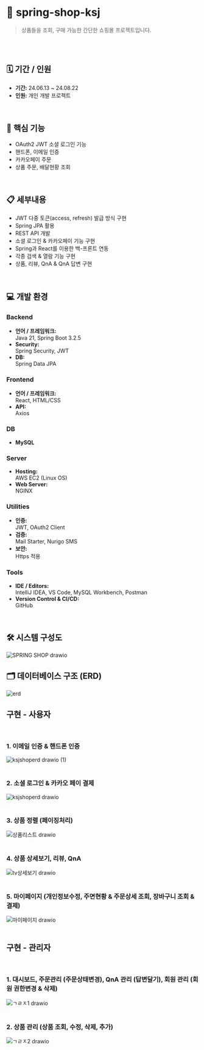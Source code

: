 # 🛒 spring-shop-ksj
> 상품들을 조회, 구매 가능한 간단한 쇼핑몰 프로젝트입니다.
<br>
<br>

## 🗓️ 기간 / 인원
- **기간:** 24.06.13 ~ 24.08.22
- **인원:** 개인 개발 프로젝트
<br>

## 🔑 핵심 기능
- OAuth2 JWT 소셜 로그인 기능
- 핸드폰, 이메일 인증
- 카카오페이 주문
- 상품 주문, 배달현황 조회
<br>

## 📋 세부내용
- JWT 다중 토큰(access, refresh) 발급 방식 구현
- Spring JPA 활용
- REST API 개발
- 소셜 로그인 & 카카오페이 기능 구현
- Spring과 React를 이용한 백-프론트 연동
- 각종 검색 & 열람 기능 구현
- 상품, 리뷰, QnA & QnA 답변 구현
<br>

## 💻 개발 환경

### Backend
- **언어 / 프레임워크:**  
  Java 21, Spring Boot 3.2.5
- **Security:**  
  Spring Security, JWT
- **DB:**  
  Spring Data JPA

### Frontend
- **언어 / 프레임워크:**  
  React, HTML/CSS
- **API:**  
  Axios

### DB
- **MySQL**

### Server
- **Hosting:**  
  AWS EC2 (Linux OS)
- **Web Server:**  
  NGINX

### Utilities
- **인증:**  
  JWT, OAuth2 Client
- **검증:**  
  Mail Starter, Nurigo SMS
- **보안:**  
  Https 적용

### Tools
- **IDE / Editors:**  
  IntelliJ IDEA, VS Code, MySQL Workbench, Postman
- **Version Control & CI/CD:**  
  GitHub
<br>

## 🛠️ 시스템 구성도
![SPRING SHOP drawio](https://github.com/user-attachments/assets/3c73ac2f-9cbe-4d51-92cc-9eb0c7fb1363)
<br>

## 🗂️ 데이터베이스 구조 (ERD)
![erd](https://github.com/user-attachments/assets/4bb689ad-dd85-4f84-99ee-5b8dfae43904)
<br>

## 구현 - 사용자
<br>

### 1. 이메일 인증 & 핸드폰 인증
![ksjshoperd drawio (1)](https://github.com/user-attachments/assets/61536be4-6a43-4760-8512-726d69bda796)
<br>
<br>


### 2. 소셜 로그인 & 카카오 페이 결제
![ksjshoperd drawio](https://github.com/user-attachments/assets/23fb2c16-071c-4a7a-90d9-7d7066ba839b)
<br>
<br>


### 3. 상품 정렬 (페이징처리)
![상품리스트 drawio](https://github.com/user-attachments/assets/51677865-297c-4821-99bd-a0c1a02ba3a0)
<br>
<br>


### 4. 상품 상세보기, 리뷰, QnA
![tv상세보기 drawio](https://github.com/user-attachments/assets/14b1d46d-b28d-4d0c-9a52-632b32177c58)
<br>
<br>


### 5. 마이페이지 (개인정보수정, 주면현황 & 주문상세 조회, 장바구니 조회 & 결제)
![마이페이지 drawio](https://github.com/user-attachments/assets/8f71e7d0-c2b8-4409-8fe2-5d4e7675a088)
<br>
<br>


## 구현 - 관리자
<br>

### 1. 대시보드, 주문관리 (주문상태변경), QnA 관리 (답변달기), 회원 관리 (회원 권한변경 & 삭제)
![ㄱㄹㅈ1 drawio](https://github.com/user-attachments/assets/186f057d-e74e-436f-b97c-4e2d926bd33d)
<br>
<br>

### 2. 상품 관리 (상품 조회, 수정, 삭제, 추가)
![ㄱㄹㅈ2 drawio](https://github.com/user-attachments/assets/27c46457-4407-424f-a1d6-5f01931175d1)
<br>
<br>
